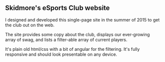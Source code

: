 ## Skidmore's eSports Club website
I designed and developed this single-page site in the summer of 2015 to get the club out on the web.

The site provides some copy about the club, displays our ever-growing array of swag, and lists a filter-able array of current players.

It's plain old html/css with a bit of angular for the filtering. It's fully responsive and should look presentable on any device.
